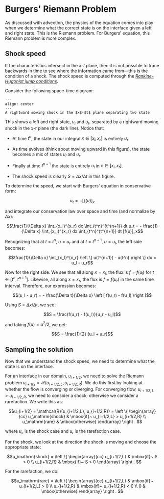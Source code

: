 # Burgers' Riemann Problem

As discussed with advection, the physics of the equation comes into
play when we determine what the correct state is on the interface
given a left and right state.  This is the Riemann problem.  For Burgers'
equation, this Riemann problem is more complex.

## Shock speed

If the characteristics intersect in the $x$-$t$ plane, then it is not
possible to trace backwards in time to see where the information came
from&mdash;this is the condition of a shock.  The shock speed
is computed through the [_Rankine-Hugoniot jump conditions_](https://en.wikipedia.org/wiki/Rankine%E2%80%93Hugoniot_conditions).

Consider the following space-time diagram:

```{figure} rh.png
---
align: center
---
A rightward moving shock in the $x$-$t$ plane separating two state
```

This shows a left and right state, $u_l$ and $u_r$, separated by a rightward
moving shock in the $x$-$t$ plane (the dark line). Notice that:

* At time $t^n$, the state in our integral $x \in [x_l, x_r]$ is entirely $u_r$.

* As time evolves (think about moving upward in this figure), the state becomes
  a mix of states $u_l$ and $u_r$.
  
* Finally at time $t^{n+1}$ the state is entirely $u_l$ in $x \in [x_l, x_r]$.

* The shock speed is clearly $S = \Delta x / \Delta t$ in this figure.

To determine the speed, we start with Burgers' equation in conservative form:

$$u_t = - [f(u)]_x$$

and integrate our conservation law over space and time (and normalize by $\Delta x$):

$$\frac{1}{\Delta x} \int_{x_l}^{x_r} dx \int_{t^n}^{t^{n+1}} dt u_t = - \frac{1}{\Delta x} \int_{x_l}^{x_r} dx \int_{t^n}^{t^{n+1}} dt [f(u)]_x$$

Recognizing that at $t = t^n$, $u = u_r$ and at $t = t^{n+1}$, $u = u_l$, the left side becomes:

$$\frac{1}{\Delta x} \int_{x_l}^{x_r} \left \{ u(t^{n+1}) - u(t^n) \right \} dx = u_l - u_r$$

Now for the right side.  We see that all along $x = x_l$, the flux is $f = f(u_l)$ for $t \in [t^n, t^{n+1}]$.
Likewise, all along $x = x_r$, the flux is $f = f(u_r)$ in the same time interval.  Therefore, our expression becomes:

$$(u_l - u_r) = - \frac{\Delta t}{\Delta x} \left [ f(u_r) - f(u_l) \right ]$$

Using $S = \Delta x/\Delta t$, we see:

$$S = \frac{f(u_r) - f(u_l)}{u_r - u_l}$$

and taking $f(u) = u^2 / 2$, we get:

$$S = \frac{1}{2} (u_l + u_r)$$


## Sampling the solution

Now that we understand the shock speed, we need to determine what the state is on the interface.


For an interface in our domain, $u_{i+1/2}$, we need to solve the Riemann problem
$u_{i+1/2} = \mathcal{R}(u_{i+1/2,L}, u_{i+1/2,R})$.  We do this first by looking
at whether the flow is converging or diverging.  For converging flow, $u_{i+1/2,L} > u_{i+1/2,R}$, we need to consider a shock; otherwise we consider a rarefaction.
We write this as:

$$u_{i+1/2} = \mathcal{R}(u_{i+1/2,L}, u_{i+1/2,R}) = \left \{ \begin{array}{cc}
         u_\mathrm{shock} & \mbox{if}~ u_{i+1/2,L} > u_{i+1/2,R} \\
         u_\mathrm{rare} & \mbox{otherwise} \end{array} \right .
$$

where $u_s$ is the shock case and $u_r$ is the rarefaction case.

For the shock, we look at the direction the shock is moving and choose the appropriate state:

$$u_\mathrm{shock} = \left \{ \begin{array}{cc}
     u_{i+1/2,L} & \mbox{if}~ S > 0 \\
     u_{i+1/2,R} & \mbox{if}~ S < 0 \end{array} \right .
$$

For the rarefaction, we do:

$$u_\mathrm{rare} = \left \{ \begin{array}{cc}
     u_{i+1/2,L} & \mbox{if}~ u_{i+1/2,L} > 0 \\
     u_{i+1/2,R} & \mbox{if}~ u_{i+1/2,R} < 0 \\
     0           & \mbox{otherwise} \end{array} \right .
$$


